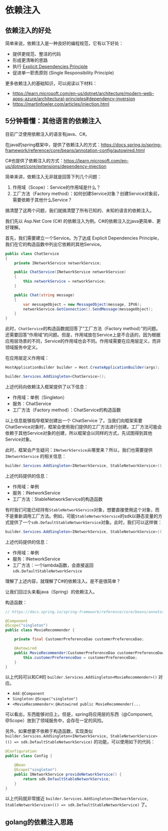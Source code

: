 # 依赖注入

## 依赖注入的好处

简单来说，依赖注入是一种良好的编程规范，它有以下好处：
- 提供更规范、整洁的代码
- 形成更清晰的思路
- 执行 [Explicit Dependencies Principle](https://learn.microsoft.com/en-us/dotnet/architecture/modern-web-apps-azure/architectural-principles#explicit-dependencies)
- 促进单一职责原则 (Single Responsibility Principle)

更多依赖注入的基础知识，可以阅读以下材料：
- https://learn.microsoft.com/en-us/dotnet/architecture/modern-web-apps-azure/architectural-principles#dependency-inversion
- https://martinfowler.com/articles/injection.html


## 5分钟看懂：其他语言的依赖注入

目前广泛使用依赖注入的语言有java、C#。

在java的spring框架中，提供了依赖注入的方式：https://docs.spring.io/spring-framework/reference/core/beans/annotation-config/autowired.html

C#也提供了依赖注入的方式：https://learn.microsoft.com/en-us/dotnet/core/extensions/dependency-injection

简单来讲，依赖注入无非就是回答下列几个问题：
1. 作用域（Scope）：Service的作用域是什么？
2. 工厂方法（Factory method）：如何创建Service对象？创建Service对象前，需要依赖于其他什么Service？

搞清楚了这两个问题，我们就搞清楚了所有已知的、未知的语言的依赖注入。

我们先以 Asp.Net Core (C#) 的依赖注入为例。C#的依赖注入比java更简单、更好理解。

首先，我们需要建立一个Service。为了达成 Explicit Dependencies Principle，我们在它的构造函数中列出它依赖的其他Service。

```cs
public class ChatService
{
    private INetworkService networkService;

    public ChatService(INetworkService networkService)
    {
        this.networkService = networkService;
    }

    public Chat(string message)
    {
        var messageObject = new MessageObject(message, IPV6);
        networkService.GetConnection().SendMessage(messageObject);
    }
}
```

此时，`ChatService`的构造函数就回答了“工厂方法（Factory method）”的问题。还需要回答“作用域”的问题。但是，作用域放在Service上是不合适的，因为根据应用层场景的不同，Service的作用域也会不同。作用域需要在应用层定义，而非领域服务中定义。

在应用层定义作用域：

```cs
HostApplicationBuilder builder = Host.CreateApplicationBuilder(args);

builder.Services.AddSingleton<ChatService>();
```

上述代码向依赖注入框架提供了以下信息：
- 作用域：单例（Singleton）
- 服务：ChatService
- 工厂方法（Factory method）：ChatService的构造函数

以上信息能够指导框架创建出一个 ChatService 了。当我们向框架索要ChatService对象时，框架会使用我们提供的工厂方法进行创建。工厂方法可能会依赖于其他Service对象的创建，所以框架会以同样的方式，先试图得到其他Service对象。

此时，框架会产生疑问：`INetworkService`从哪里来？所以，我们也需要提供 `INetworkService` 的相关信息：

```cs
builder.Services.AddSingleton<INetworkService, StableNetworkService>();
```

上述代码提供的信息：
- 作用域：单例
- 服务：INetworkService
- 工厂方法：StableNetworkService的构造函数

有时我们可能已经持有`StableNetworkService`对象，想要直接使用这个对象，而不是重新调用工厂方法。例如，可能`StableNetworkService`的sdk以静态变量的方式提供了一个`sdk.DefaultStableNetworkService`对象。此时，我们可以这样做：

```cs
builder.Services.AddSingleton<INetworkService, StableNetworkService>(() => sdk.DefaultStableNetworkService);
```

上述代码提供的信息：
- 作用域：单例
- 服务：INetworkService
- 工厂方法：一个lambda函数，会直接返回 `sdk.DefaultStableNetworkService`

理解了上述内容，就理解了C#的依赖注入。是不是很简单？

让我们回过头来看java（Spring）的依赖注入。

构造函数：

```java
// https://docs.spring.io/spring-framework/reference/core/beans/annotation-config/autowired.html

@Component
@Scope("singleton")
public class MovieRecommender {

	private final CustomerPreferenceDao customerPreferenceDao;

	@Autowired
	public MovieRecommender(CustomerPreferenceDao customerPreferenceDao) {
		this.customerPreferenceDao = customerPreferenceDao;
	}
}
```

以上代码可以和C#的 `builder.Services.AddSingleton<MovieRecommender>()` 对应。
- `Add`: `@Component`
- `Singleton`: `@Scope("singleton")`
- `<MovieRecommender>`:  `@Autowired public MovieRecommender(...`

可以看出，东西能够对应上。但是，spring将应用层的东西（@Component, @Scope）放到了领域服务中，会存在一定的风险。

另外，如果想要不依赖于构造函数，实现类似 `builder.Services.AddSingleton<INetworkService, StableNetworkService>(() => sdk.DefaultStableNetworkService)` 的功能，可以使用如下的代码：

```java
@Configuration
public class Config {

    @Bean
    @Scope("singleton")
    public INetworkService provideNetworkService() {
        return sdk.DefaultStableNetworkService;
    }
}

```

以上代码就非常接近 `builder.Services.AddSingleton<INetworkService, StableNetworkService>(() => sdk.DefaultStableNetworkService)` 了。


## golang的依赖注入思路
